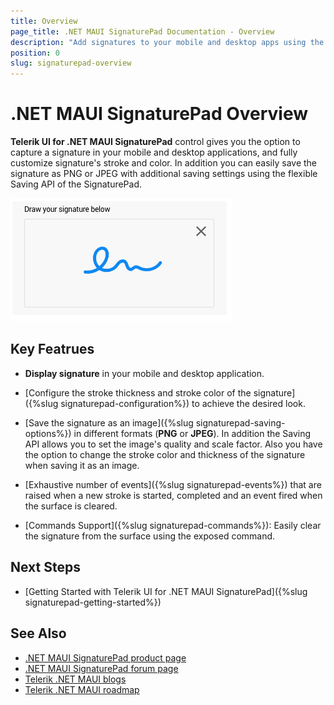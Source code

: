 ```yaml
---
title: Overview
page_title: .NET MAUI SignaturePad Documentation - Overview
description: "Add signatures to your mobile and desktop apps using the Telerik SignaturePad for .NET MAUI control."
position: 0
slug: signaturepad-overview
---
```


# .NET MAUI SignaturePad Overview

**Telerik UI for .NET MAUI SignaturePad** control gives you the option to capture a signature in your mobile and desktop applications, and fully customize signature's stroke and color. In addition you can easily save the signature as PNG or JPEG with additional saving settings using the flexible Saving API of the SignaturePad.  

![.NET MAUI SignaturePad Overview](images/signaturepad-overview.png)

## Key Featrues

* **Display signature** in your mobile and desktop application.

* [Configure the stroke thickness and stroke color of the signature]({%slug signaturepad-configuration%}) to achieve the desired look.
 
* [Save the signature as an image]({%slug signaturepad-saving-options%}) in different formats (**PNG** or **JPEG**). In addition the Saving API allows you to set the image's quality and scale factor. Also you have the option to change the stroke color and thickness of the signature when saving it as an image.

* [Exhaustive number of events]({%slug signaturepad-events%}) that are raised when a new stroke is started, completed and an event fired when the surface is cleared.  

* [Commands Support]({%slug signaturepad-commands%}): Easily clear the signature from the surface using the exposed command. 

## Next Steps

- [Getting Started with Telerik UI for .NET MAUI SignaturePad]({%slug signaturepad-getting-started%})

## See Also

- [.NET MAUI SignaturePad product page](https://www.telerik.com/maui-ui/signaturepad)
- [.NET MAUI SignaturePad forum page](https://www.telerik.com/forums/maui?tagId=1978)
- [Telerik .NET MAUI blogs](https://www.telerik.com/blogs/mobile-net-maui)
- [Telerik .NET MAUI roadmap](https://www.telerik.com/support/whats-new/maui-ui/roadmap)